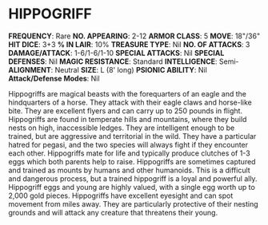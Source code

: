 # HIPPOGRIFF

**FREQUENCY**: Rare
**NO. APPEARING**: 2-12
**ARMOR CLASS**: 5
**MOVE**: 18"/36"
**HIT DICE**: 3+3
**% IN LAIR**: 10%
**TREASURE TYPE**: Nil
**NO. OF ATTACKS**: 3
**DAMAGE/ATTACK**: 1-6/1-6/1-10
**SPECIAL ATTACKS**: Nil
**SPECIAL DEFENSES**: Nil
**MAGIC RESISTANCE**: Standard
**INTELLIGENCE**: Semi-
**ALIGNMENT**: Neutral
**SIZE**: L (8' long)
**PSIONIC ABILITY**: Nil
**Attack/Defense Modes**: Nil

Hippogriffs are magical beasts with the forequarters of an eagle and the hindquarters of a horse. They attack with their eagle claws and horse-like bite. They are excellent flyers and can carry up to 250 pounds in flight. Hippogriffs are found in temperate hills and mountains, where they build nests on high, inaccessible ledges. They are intelligent enough to be trained, but are aggressive and territorial in the wild. They have a particular hatred for pegasi, and the two species will always fight if they encounter each other. Hippogriffs mate for life and typically produce clutches of 1-3 eggs which both parents help to raise. Hippogriffs are sometimes captured and trained as mounts by humans and other humanoids. This is a difficult and dangerous process, but a trained hippogriff is a loyal and powerful ally. Hippogriff eggs and young are highly valued, with a single egg worth up to 2,000 gold pieces. Hippogriffs have excellent eyesight and can spot movement from miles away. They are particularly protective of their nesting grounds and will attack any creature that threatens their young.
